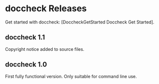 # doccheck Releases #

Get started with doccheck: [DoccheckGetStarted Doccheck Get Started].

## doccheck 1.1 ##

Copyright notice added to source files.

## doccheck 1.0 ##

First fully functional version. Only suitable for command line use.

